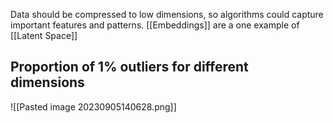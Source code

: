 Data should be compressed to low dimensions, so algorithms could capture important features and patterns. [[Embeddings]] are a one example of [[Latent Space]]

## Proportion of 1% outliers for different dimensions
![[Pasted image 20230905140628.png]]

